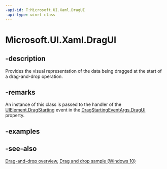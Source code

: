 ```yaml
---
-api-id: T:Microsoft.UI.Xaml.DragUI
-api-type: winrt class
---
```


<!-- Class syntax.
public class DragUI : Microsoft.UI.Xaml.IDragUI
-->

# Microsoft.UI.Xaml.DragUI

## -description

Provides the visual representation of the data being dragged at the start of a drag-and-drop operation.

## -remarks

An instance of this class is passed to the handler of the [UIElement.DragStarting](uielement_dragstarting.md) event in the [DragStartingEventArgs.DragUI](dragstartingeventargs_dragui.md) property.

## -examples

## -see-also

[Drag-and-drop overview](/windows/apps/design/input/drag-and-drop), [Drag and drop sample (Windows 10)](https://github.com/Microsoft/Windows-universal-samples/tree/master/Samples/XamlDragAndDrop)
